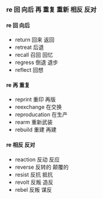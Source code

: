 ### re 回 向后 再 重复 重新 相反 反对

#### re 回 向后  
- return 回来 返回
- retreat 后退
- recall 召回 回忆
- regress 倒退 退步
- reflect 回想

####  re 再 重复 
- reprint 重印 再版
- reexchange 在交换
- reproducation 在生产
- rearm 重新武装
- rebuild 重建 再建

#### re   相反 反对
- reaction 反动 反应
- reverse 反转的 颠覆的
- resist 反抗 抵抗
- revolt  反叛 造反
- rebel 反叛 谋反

